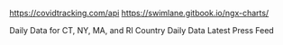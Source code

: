 https://covidtracking.com/api
https://swimlane.gitbook.io/ngx-charts/

Daily Data for CT, NY, MA, and RI
Country Daily Data
Latest Press Feed
